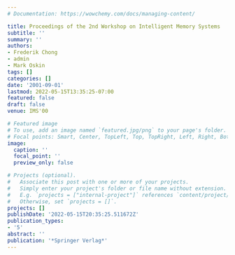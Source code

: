```yaml
---
# Documentation: https://wowchemy.com/docs/managing-content/

title: Proceedings of the 2nd Workshop on Intelligent Memory Systems
subtitle: ''
summary: ''
authors:
- Frederik Chong
- admin
- Mark Oskin 
tags: []
categories: []
date: '2001-09-01'
lastmod: 2022-05-15T13:35:25-07:00
featured: false
draft: false
venue: IMS'00

# Featured image
# To use, add an image named `featured.jpg/png` to your page's folder.
# Focal points: Smart, Center, TopLeft, Top, TopRight, Left, Right, BottomLeft, Bottom, BottomRight.
image:
  caption: ''
  focal_point: ''
  preview_only: false

# Projects (optional).
#   Associate this post with one or more of your projects.
#   Simply enter your project's folder or file name without extension.
#   E.g. `projects = ["internal-project"]` references `content/project/deep-learning/index.md`.
#   Otherwise, set `projects = []`.
projects: []
publishDate: '2022-05-15T20:35:25.511672Z'
publication_types:
- '5'
abstract: ''
publication: '*Springer Verlag*'
---
```

